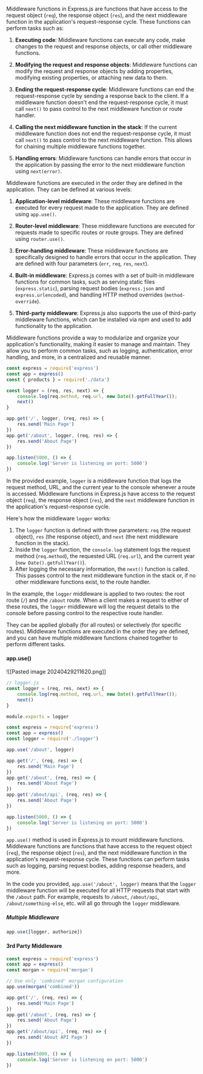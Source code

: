 Middleware functions in Express.js are functions that have access to the request object (`req`), the response object (`res`), and the next middleware function in the application's request-response cycle. These functions can perform tasks such as:

1. **Executing code**: Middleware functions can execute any code, make changes to the request and response objects, or call other middleware functions.

2. **Modifying the request and response objects**: Middleware functions can modify the request and response objects by adding properties, modifying existing properties, or attaching new data to them.

3. **Ending the request-response cycle**: Middleware functions can end the request-response cycle by sending a response back to the client. If a middleware function doesn't end the request-response cycle, it must call `next()` to pass control to the next middleware function or route handler.

4. **Calling the next middleware function in the stack**: If the current middleware function does not end the request-response cycle, it must call `next()` to pass control to the next middleware function. This allows for chaining multiple middleware functions together.

5. **Handling errors**: Middleware functions can handle errors that occur in the application by passing the error to the next middleware function using `next(error)`.

Middleware functions are executed in the order they are defined in the application. They can be defined at various levels:

1. **Application-level middleware**: These middleware functions are executed for every request made to the application. They are defined using `app.use()`.

2. **Router-level middleware**: These middleware functions are executed for requests made to specific routes or route groups. They are defined using `router.use()`.

3. **Error-handling middleware**: These middleware functions are specifically designed to handle errors that occur in the application. They are defined with four parameters (`err`, `req`, `res`, `next`).

4. **Built-in middleware**: Express.js comes with a set of built-in middleware functions for common tasks, such as serving static files (`express.static`), parsing request bodies (`express.json` and `express.urlencoded`), and handling HTTP method overrides (`method-override`).

5. **Third-party middleware**: Express.js also supports the use of third-party middleware functions, which can be installed via npm and used to add functionality to the application.

Middleware functions provide a way to modularize and organize your application's functionality, making it easier to manage and maintain. They allow you to perform common tasks, such as logging, authentication, error handling, and more, in a centralized and reusable manner.

```js
const express = require('express')
const app = express()
const { products } = require('./data')

const logger = (req, res, next) => {
    console.log(req.method, req.url, new Date().getFullYear());
    next()
}

app.get('/', logger, (req, res) => {
    res.send('Main Page')
})
app.get('/about', logger, (req, res) => {
    res.send('About Page')
})

app.listen(5000, () => {
    console.log('Server is listening on port: 5000')
})
```

In the provided example, `logger` is a middleware function that logs the request method, URL, and the current year to the console whenever a route is accessed. Middleware functions in Express.js have access to the request object (`req`), the response object (`res`), and the `next` middleware function in the application's request-response cycle.

Here's how the middleware `logger` works:

1. The `logger` function is defined with three parameters: `req` (the request object), `res` (the response object), and `next` (the next middleware function in the stack).
2. Inside the `logger` function, the `console.log` statement logs the request method (`req.method`), the requested URL (`req.url`), and the current year (`new Date().getFullYear()`).
3. After logging the necessary information, the `next()` function is called. This passes control to the next middleware function in the stack or, if no other middleware functions exist, to the route handler.

In the example, the `logger` middleware is applied to two routes: the root route (`/`) and the `/about` route. When a client makes a request to either of these routes, the `logger` middleware will log the request details to the console before passing control to the respective route handler.

They can be applied globally (for all routes) or selectively (for specific routes). Middleware functions are executed in the order they are defined, and you can have multiple middleware functions chained together to perform different tasks.

#### app.use()
![[Pasted image 20240429211620.png]]

```js
// logger.js
const logger = (req, res, next) => {
    console.log(req.method, req.url, new Date().getFullYear());
    next()
}

module.exports = logger
```

```js
const express = require('express')
const app = express()
const logger = require('./logger')

app.use('/about', logger)

app.get('/', (req, res) => {
    res.send('Main Page')
})
app.get('/about', (req, res) => {
    res.send('About Page')
})
app.get('/about/api', (req, res) => {
    res.send('About Page')
})

app.listen(5000, () => {
    console.log('Server is listening on port: 5000')
})
```

`app.use()` method is used in Express.js to mount middleware functions. Middleware functions are functions that have access to the request object (`req`), the response object (`res`), and the next middleware function in the application's request-response cycle. These functions can perform tasks such as logging, parsing request bodies, adding response headers, and more.

In the code you provided, `app.use('/about', logger)` means that the `logger` middleware function will be executed for all HTTP requests that start with the `/about` path. For example, requests to `/about`, `/about/api`, `/about/something-else`, etc. will all go through the `logger` middleware.

##### Multiple Middleware
```js
app.use([logger, authorize])
```

#### 3rd Party Middleware
```js
const express = require('express')
const app = express()
const morgan = require('morgan')

// Use only 'combined' morgan configuration
app.use(morgan('combined'))

app.get('/', (req, res) => {
    res.send('Main Page')
})
app.get('/about', (req, res) => {
    res.send('About Page')
})
app.get('/about/api', (req, res) => {
    res.send('About API Page')
})

app.listen(5000, () => {
    console.log('Server is listening on port: 5000')
})
```
